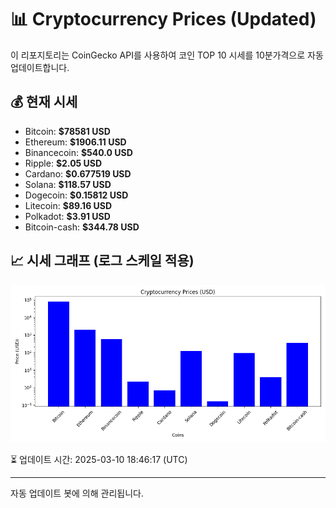 
# 📊 Cryptocurrency Prices (Updated)

이 리포지토리는 CoinGecko API를 사용하여 코인 TOP 10 시세를 10분가격으로 자동 업데이트합니다.

## 💰 현재 시세
- Bitcoin: **$78581 USD**
- Ethereum: **$1906.11 USD**
- Binancecoin: **$540.0 USD**
- Ripple: **$2.05 USD**
- Cardano: **$0.677519 USD**
- Solana: **$118.57 USD**
- Dogecoin: **$0.15812 USD**
- Litecoin: **$89.16 USD**
- Polkadot: **$3.91 USD**
- Bitcoin-cash: **$344.78 USD**

## 📈 시세 그래프 (로그 스케일 적용)
![Crypto Prices](crypto_prices.png)

⏳ 업데이트 시간: 2025-03-10 18:46:17 (UTC)

---
자동 업데이트 봇에 의해 관리됩니다.
